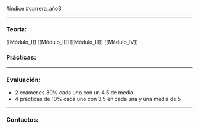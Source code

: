 #índice #carrera_año3 
___
### Teoría:
[[Módulo_I]]
[[Módulo_II]]
[[Módulo_III]]
[[Módulo_IV]]
### Prácticas:
___
### Evaluación:
+ 2 exámenes 30% cada uno con un 4.5 de media
+ 4 prácticas de 10% cada uno con 3.5 en cada una y una media de 5
___
### Contactos:
